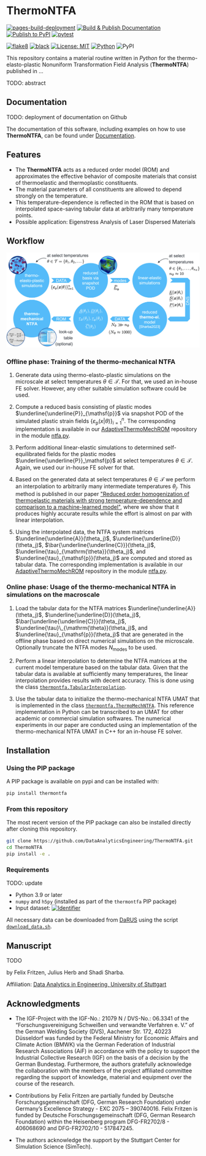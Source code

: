# ThermoNTFA

<!-- The badges we want to display -->
[![pages-build-deployment](https://github.com/DataAnalyticsEngineering/ThermoNTFA/actions/workflows/pages/pages-build-deployment/badge.svg)](https://github.com/DataAnalyticsEngineering/ThermoNTFA/actions/workflows/pages/pages-build-deployment)
[![Build & Publish Documentation](https://github.com/DataAnalyticsEngineering/ThermoNTFA/actions/workflows/sphinx.yml/badge.svg)](https://github.com/Systems-Theory-in-Systems-Biology/EPI/actions/workflows/sphinx.yml)
[![Publish to PyPI](https://github.com/DataAnalyticsEngineering/ThermoNTFA/actions/workflows/publish.yml/badge.svg)](https://github.com/DataAnalyticsEngineering/ThermoNTFA/actions/workflows/publish.yml)
[![pytest](https://img.shields.io/github/actions/workflow/status/DataAnalyticsEngineering/ThermoNTFA/ci.yml?label=pytest&logo=pytest)](https://github.com/DataAnalyticsEngineering/ThermoNTFA/actions/workflows/ci.yml)

[![flake8](https://img.shields.io/badge/flake8-checked-blue.svg)](https://flake8.pycqa.org/)
[![black](https://img.shields.io/badge/code%20style-black-000000.svg)](https://github.com/psf/black)
[![License: MIT](https://img.shields.io/badge/License-MIT-yellow.svg)](./LICENSE.md)
[![Python](https://img.shields.io/badge/python-3.11-purple.svg)](https://www.python.org/)
![PyPI](https://img.shields.io/pypi/v/thermontfa)


This repository contains a material routine written in *Python* for the thermo-elasto-plastic Nonuniform Transformation Field Analysis (**ThermoNTFA**) published in ...

TODO: abstract

## Documentation

TODO: deployment of documentation on Github

The documentation of this software, including examples on how to use **ThermoNTFA**, can be found under [Documentation](https://DataAnalyticsEngineering.github.io/ThermoNTFA/).

## Features

- The **ThermoNTFA** acts as a reduced order model (ROM) and approximates the effective behavior of composite materials that consist of thermoelastic and thermoplastic constituents.
- The material parameters of all constituents are allowed to depend strongly on the temperature.
- This temperature-dependence is reflected in the ROM that is based on interpolated space-saving tabular data at arbitrarily many temperature points.
- Possible application: Eigenstress Analysis of Laser Dispersed Materials

## Workflow

![thermoNTFA](https://github.com/DataAnalyticsEngineering/ThermoNTFA/blob/main/docs/images/ntfa_workflow.jpg?raw=True "workflow")

### Offline phase: Training of the thermo-mechanical NTFA

1. Generate data using thermo-elasto-plastic simulations on the microscale at select temperatures $`\theta \in \mathcal{T}`$.
For that, we used an in-house FE solver. However, any other suitable simulation software could be used.

2. Compute a reduced basis consisting of plastic modes $`\underline{\underline{P}}_{\mathsf{p}}`$ via snapshot POD of the simulated plastic strain fields $`\{\varepsilon_\mathsf{p}(x | \theta)\}^n_{i=1}`$.
The corresponding implementation is available in our [AdaptiveThermoMechROM](https://github.com/DataAnalyticsEngineering/AdaptiveThermoMechROM) repository in the module [ntfa.py](https://github.com/DataAnalyticsEngineering/AdaptiveThermoMechROM/blob/ntfa/ntfa.py).

3. Perform additional linear-elastic simulations to determined self-equilibrated fields for the plastic modes $`\underline{\underline{P}}_\mathsf{p}`$ at select temperatures $`\theta \in \mathcal{T}`$.
Again, we used our in-house FE solver for that.

4. Based on the generated data at select temperatures $`\theta \in \mathcal{T}`$ we perform an interpolation to arbitrarily many intermediate temperatures $`\theta_j`$.
This method is published in our paper ["Reduced order homogenization of thermoelastic materials with strong temperature-dependence and comparison to a machine-learned model"](https://doi.org/10.1007/s00419-023-02411-6), where we show that it produces highly accurate results while the effort is almost on par with linear interpolation.

5. Using the interpolated data, the NTFA system matrices $`\underline{\underline{A}}(\theta_j)`$, $`\underline{\underline{D}}(\theta_j)`$, $`\bar{\underline{\underline{C}}}(\theta_j)`$, $`\underline{\tau}_{\mathrm{\theta}}(\theta_j)`$, and $`\underline{\tau}_{\mathsf{p}}(\theta_j)`$ are computed and stored as tabular data.
The corresponding implementation is available in our [AdaptiveThermoMechROM](https://github.com/DataAnalyticsEngineering/AdaptiveThermoMechROM) repository in the module [ntfa.py](https://github.com/DataAnalyticsEngineering/AdaptiveThermoMechROM/blob/ntfa/ntfa.py).

### Online phase: Usage of the thermo-mechanical NTFA in simulations on the macroscale

1. Load the tabular data for the NTFA matrices $`\underline{\underline{A}}(\theta_j)`$, $`\underline{\underline{D}}(\theta_j)`$, $`\bar{\underline{\underline{C}}}(\theta_j)`$, $`\underline{\tau}\_{\mathrm{\theta}}(\theta_j)`$, and $`\underline{\tau}_{\mathsf{p}}(\theta_j)`$ that are generated in the offline phase based on direct numerical simulations on the microscale.
Optionally truncate the NTFA modes $`N_{\mathrm{modes}}`$ to be used.

2. Perform a linear interpolation to determine the NTFA matrices at the current model temperature based on the tabular data.
Given that the tabular data is available at sufficiently many temperatures, the linear interpolation provides results with decent accuracy.
This is done using the class [`thermontfa.TabularInterpolation`](https://github.com/DataAnalyticsEngineering/ThermoNTFA/blob/main/thermontfa/tabular_interpolation.py).

3. Use the tabular data to initialize the thermo-mechanical NTFA UMAT that is implemented in the class [`thermontfa.ThermoMechNTFA`](https://github.com/DataAnalyticsEngineering/ThermoNTFA/blob/main/thermontfa/thermoNTFA.py).
This reference implementation in Python can be transcribed to an UMAT for other academic or commercial simulation softwares.
The numerical experiments in our paper are conducted using an implementation of the thermo-mechanical NTFA UMAT in C++ for an in-house FE solver.

## Installation

### Using the PIP package

A PIP package is available on pypi and can be installed with:

```bash
pip install thermontfa
```

### From this repository

The most recent version of the PIP package can also be installed directly after cloning this repository.

```bash
git clone https://github.com/DataAnalyticsEngineering/ThermoNTFA.git
cd ThermoNTFA
pip install -e .
```

### Requirements

TODO: update

- Python 3.9 or later
- `numpy` and `h5py` (installed as part of the `thermontfa` PIP package)
- Input
  dataset: [![Identifier](https://img.shields.io/badge/doi-10.18419%2Fdarus--2822-d45815.svg)](https://doi.org/10.18419/darus-2822)

All necessary data can be downloaded from [DaRUS](https://darus.uni-stuttgart.de/) using the script [`download_data.sh`](download_data.sh).

## Manuscript

TODO

by Felix Fritzen, Julius Herb and Shadi Sharba.

Affiliation: [Data Analytics in Engineering, University of Stuttgart](http://www.mib.uni-stuttgart.de/dae)

## Acknowledgments

- The IGF-Project with the IGF-No.: 21079 N / DVS-No.: 06.3341 of the “Forschungsvereinigung Schweißen und verwandte Verfahren e.
  V.” of the German Welding Society (DVS), Aachener Str. 172, 40223 Düsseldorf was funded by the Federal Ministry for Economic
  Affairs and Climate Action (BMWK) via the German Federation of Industrial Research Associations (AiF) in accordance with the
  policy to support the Industrial Collective Research (IGF) on the basis of a decision by the German Bundestag. Furthermore, the
  authors gratefully acknowledge the collaboration with the members of the project affiliated committee regarding the support of
  knowledge, material and equipment over the course of the research.

- Contributions by Felix Fritzen are partially funded by Deutsche Forschungsgemeinschaft (DFG, German Research Foundation) under
  Germany’s Excellence Strategy - EXC 2075 – 390740016. Felix Fritzen is funded by Deutsche Forschungsgemeinschaft (DFG, German
  Research Foundation) within the Heisenberg program DFG-FR2702/8 - 406068690 and DFG-FR2702/10 - 517847245.

- The authors acknowledge the support by the Stuttgart Center for Simulation Science (SimTech).
